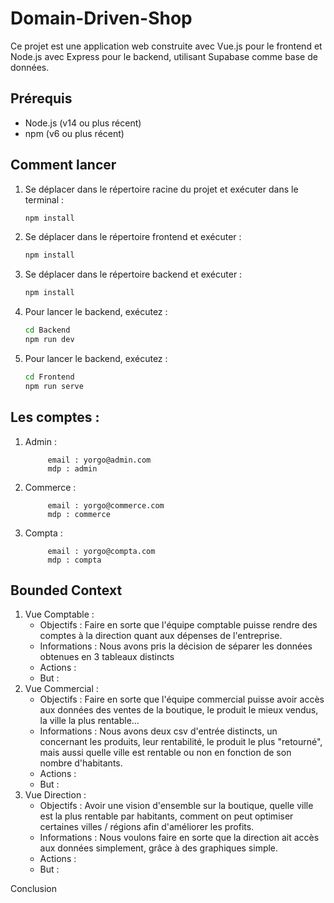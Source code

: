 # Domain-Driven-Shop

Ce projet est une application web construite avec Vue.js pour le frontend et Node.js avec Express pour le backend, utilisant Supabase comme base de données.

## Prérequis

- Node.js (v14 ou plus récent)
- npm (v6 ou plus récent)

## Comment lancer
1. Se déplacer dans le répertoire racine du projet et exécuter dans le terminal :

   ```bash
   npm install
2. Se déplacer dans le répertoire frontend et exécuter :

   ```bash
   npm install
3. Se déplacer dans le répertoire backend et exécuter :

   ```bash
   npm install

4. Pour lancer le backend, exécutez : 

   ```bash
   cd Backend 
   npm run dev

5. Pour lancer le backend, exécutez : 

   ```bash
   cd Frontend 
   npm run serve

## Les comptes :
1. Admin : 

            email : yorgo@admin.com
            mdp : admin
2. Commerce : 

            email : yorgo@commerce.com
            mdp : commerce
3. Compta : 

            email : yorgo@compta.com
            mdp : compta

## Bounded Context

1. Vue Comptable :
   - Objectifs : Faire en sorte que l'équipe comptable puisse rendre des comptes à la direction quant aux dépenses de l'entreprise.
   - Informations : Nous avons pris la décision de séparer les données obtenues en 3 tableaux distincts 
   - Actions :
   - But :
2. Vue Commercial :
   - Objectifs : Faire en sorte que l'équipe commercial puisse avoir accès aux données des ventes de la boutique, le produit le mieux vendus, la ville la plus rentable...
   - Informations : Nous avons deux csv d'entrée distincts, un concernant les produits, leur rentabilité, le produit le plus "retourné", mais aussi quelle ville est rentable ou non en fonction de son nombre d'habitants.
   - Actions :
   - But :
3. Vue Direction :
   - Objectifs : Avoir une vision d'ensemble sur la boutique, quelle ville est la plus rentable par habitants, comment on peut optimiser certaines villes / régions afin d'améliorer les profits.
   - Informations : Nous voulons faire en sorte que la direction ait accès aux données simplement, grâce à des graphiques simple.
   - Actions :
   - But :


Conclusion 
